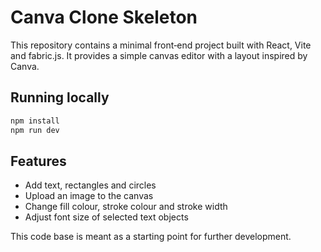 # Canva Clone Skeleton

This repository contains a minimal front‑end project built with React, Vite and fabric.js. It provides a simple canvas editor with a layout inspired by Canva.

## Running locally

```bash
npm install
npm run dev
```

## Features

- Add text, rectangles and circles
- Upload an image to the canvas
- Change fill colour, stroke colour and stroke width
- Adjust font size of selected text objects

This code base is meant as a starting point for further development.
